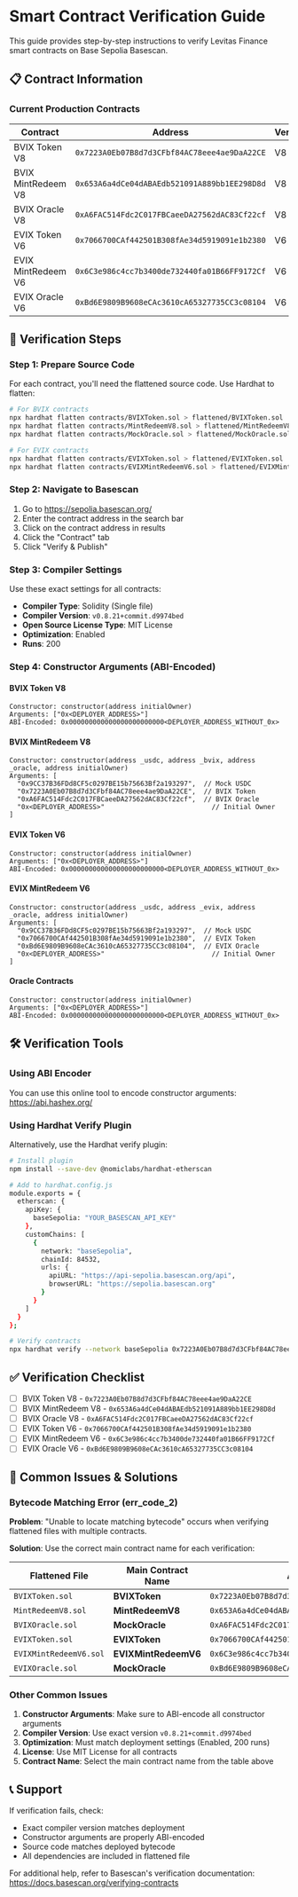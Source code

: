 # Smart Contract Verification Guide

This guide provides step-by-step instructions to verify Levitas Finance smart contracts on Base Sepolia Basescan.

## 📋 Contract Information

### Current Production Contracts

| Contract | Address | Version | Compiler |
|----------|---------|---------|----------|
| BVIX Token V8 | `0x7223A0Eb07B8d7d3CFbf84AC78eee4ae9DaA22CE` | V8 | 0.8.19 |
| BVIX MintRedeem V8 | `0x653A6a4dCe04dABAEdb521091A889bb1EE298D8d` | V8 | 0.8.19 |
| BVIX Oracle V8 | `0xA6FAC514Fdc2C017FBCaeeDA27562dAC83Cf22cf` | V8 | 0.8.19 |
| EVIX Token V6 | `0x7066700CAf442501B308fAe34d5919091e1b2380` | V6 | 0.8.19 |
| EVIX MintRedeem V6 | `0x6C3e986c4cc7b3400de732440fa01B66FF9172Cf` | V6 | 0.8.19 |
| EVIX Oracle V6 | `0xBd6E9809B9608eCAc3610cA65327735CC3c08104` | V6 | 0.8.19 |

## 🔧 Verification Steps

### Step 1: Prepare Source Code

For each contract, you'll need the flattened source code. Use Hardhat to flatten:

```bash
# For BVIX contracts
npx hardhat flatten contracts/BVIXToken.sol > flattened/BVIXToken.sol
npx hardhat flatten contracts/MintRedeemV8.sol > flattened/MintRedeemV8.sol
npx hardhat flatten contracts/MockOracle.sol > flattened/MockOracle.sol

# For EVIX contracts  
npx hardhat flatten contracts/EVIXToken.sol > flattened/EVIXToken.sol
npx hardhat flatten contracts/EVIXMintRedeemV6.sol > flattened/EVIXMintRedeemV6.sol
```

### Step 2: Navigate to Basescan

1. Go to https://sepolia.basescan.org/
2. Enter the contract address in the search bar
3. Click on the contract address in results
4. Click the "Contract" tab
5. Click "Verify & Publish"

### Step 3: Compiler Settings

Use these exact settings for all contracts:

- **Compiler Type**: Solidity (Single file)
- **Compiler Version**: `v0.8.21+commit.d9974bed`
- **Open Source License Type**: MIT License
- **Optimization**: Enabled
- **Runs**: 200

### Step 4: Constructor Arguments (ABI-Encoded)

#### BVIX Token V8
```
Constructor: constructor(address initialOwner)
Arguments: ["0x<DEPLOYER_ADDRESS>"]
ABI-Encoded: 0x000000000000000000000000<DEPLOYER_ADDRESS_WITHOUT_0x>
```

#### BVIX MintRedeem V8
```
Constructor: constructor(address _usdc, address _bvix, address _oracle, address initialOwner)
Arguments: [
  "0x9CC37B36FDd8CF5c0297BE15b75663Bf2a193297",  // Mock USDC
  "0x7223A0Eb07B8d7d3CFbf84AC78eee4ae9DaA22CE",  // BVIX Token
  "0xA6FAC514Fdc2C017FBCaeeDA27562dAC83Cf22cf",  // BVIX Oracle  
  "0x<DEPLOYER_ADDRESS>"                           // Initial Owner
]
```

#### EVIX Token V6
```
Constructor: constructor(address initialOwner)
Arguments: ["0x<DEPLOYER_ADDRESS>"]
ABI-Encoded: 0x000000000000000000000000<DEPLOYER_ADDRESS_WITHOUT_0x>
```

#### EVIX MintRedeem V6
```
Constructor: constructor(address _usdc, address _evix, address _oracle, address initialOwner)
Arguments: [
  "0x9CC37B36FDd8CF5c0297BE15b75663Bf2a193297",  // Mock USDC
  "0x7066700CAf442501B308fAe34d5919091e1b2380",  // EVIX Token
  "0xBd6E9809B9608eCAc3610cA65327735CC3c08104",  // EVIX Oracle
  "0x<DEPLOYER_ADDRESS>"                           // Initial Owner
]
```

#### Oracle Contracts
```
Constructor: constructor(address initialOwner)
Arguments: ["0x<DEPLOYER_ADDRESS>"]
ABI-Encoded: 0x000000000000000000000000<DEPLOYER_ADDRESS_WITHOUT_0x>
```

## 🛠️ Verification Tools

### Using ABI Encoder
You can use this online tool to encode constructor arguments:
https://abi.hashex.org/

### Using Hardhat Verify Plugin
Alternatively, use the Hardhat verify plugin:

```bash
# Install plugin
npm install --save-dev @nomiclabs/hardhat-etherscan

# Add to hardhat.config.js
module.exports = {
  etherscan: {
    apiKey: {
      baseSepolia: "YOUR_BASESCAN_API_KEY"
    },
    customChains: [
      {
        network: "baseSepolia",
        chainId: 84532,
        urls: {
          apiURL: "https://api-sepolia.basescan.org/api",
          browserURL: "https://sepolia.basescan.org"
        }
      }
    ]
  }
};

# Verify contracts
npx hardhat verify --network baseSepolia 0x7223A0Eb07B8d7d3CFbf84AC78eee4ae9DaA22CE "0x<DEPLOYER_ADDRESS>"
```

## ✅ Verification Checklist

- [ ] BVIX Token V8 - `0x7223A0Eb07B8d7d3CFbf84AC78eee4ae9DaA22CE`
- [ ] BVIX MintRedeem V8 - `0x653A6a4dCe04dABAEdb521091A889bb1EE298D8d`
- [ ] BVIX Oracle V8 - `0xA6FAC514Fdc2C017FBCaeeDA27562dAC83Cf22cf`
- [ ] EVIX Token V6 - `0x7066700CAf442501B308fAe34d5919091e1b2380`
- [ ] EVIX MintRedeem V6 - `0x6C3e986c4cc7b3400de732440fa01B66FF9172Cf`
- [ ] EVIX Oracle V6 - `0xBd6E9809B9608eCAc3610cA65327735CC3c08104`

## 🚨 Common Issues & Solutions

### Bytecode Matching Error (err_code_2)

**Problem**: "Unable to locate matching bytecode" occurs when verifying flattened files with multiple contracts.

**Solution**: Use the correct main contract name for each verification:

| Flattened File | Main Contract Name | Address |
|---|---|---|
| `BVIXToken.sol` | **BVIXToken** | `0x7223A0Eb07B8d7d3CFbf84AC78eee4ae9DaA22CE` |
| `MintRedeemV8.sol` | **MintRedeemV8** | `0x653A6a4dCe04dABAEdb521091A889bb1EE298D8d` |
| `BVIXOracle.sol` | **MockOracle** | `0xA6FAC514Fdc2C017FBCaeeDA27562dAC83Cf22cf` |
| `EVIXToken.sol` | **EVIXToken** | `0x7066700CAf442501B308fAe34d5919091e1b2380` |
| `EVIXMintRedeemV6.sol` | **EVIXMintRedeemV6** | `0x6C3e986c4cc7b3400de732440fa01B66FF9172Cf` |
| `EVIXOracle.sol` | **MockOracle** | `0xBd6E9809B9608eCAc3610cA65327735CC3c08104` |

### Other Common Issues

1. **Constructor Arguments**: Make sure to ABI-encode all constructor arguments
2. **Compiler Version**: Use exact version `v0.8.21+commit.d9974bed`
3. **Optimization**: Must match deployment settings (Enabled, 200 runs)
4. **License**: Use MIT License for all contracts
5. **Contract Name**: Select the main contract name from the table above

## 📞 Support

If verification fails, check:
- Exact compiler version matches deployment
- Constructor arguments are properly ABI-encoded  
- Source code matches deployed bytecode
- All dependencies are included in flattened file

For additional help, refer to Basescan's verification documentation: https://docs.basescan.org/verifying-contracts